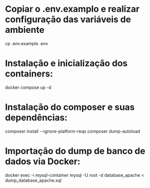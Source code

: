 # Copiar o .env.examplo e realizar configuração das variáveis de ambiente
cp .env.example .env

# Instalação e inicialização dos containers:
docker compose up -d

# Instalação do composer e suas dependências:
composer install --ignore-platform-reqs
composer dump-autoload

# Importação do dump de banco de dados via Docker:
docker exec -i mysql-container mysql -U root -d database_apache < dump_database_apache.sql


